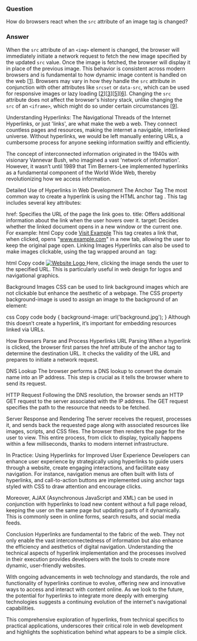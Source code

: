 ### Question
How do browsers react when the `src` attribute of an image tag is changed?

### Answer
When the `src` attribute of an `<img>` element is changed, the browser will immediately initiate a network request to fetch the new image specified by the updated `src` value. Once the image is fetched, the browser will display it in place of the previous image. This behavior is consistent across modern browsers and is fundamental to how dynamic image content is handled on the web [[1](https://stackoverflow.com/questions/10655531/detect-a-img-src-change)]. Browsers may vary in how they handle the `src` attribute in conjunction with other attributes like `srcset` or `data-src`, which can be used for responsive images or lazy loading [[2](https://github.com/vuejs/core/issues/6391)][[3](https://github.com/angular/angular.js/issues/13126)][[5](https://web.dev/articles/browser-level-image-lazy-loading)][[6](https://developer.mozilla.org/en-US/docs/Learn/HTML/Multimedia_and_embedding/Responsive_images)]. Changing the `src` attribute does not affect the browser's history stack, unlike changing the `src` of an `<iframe>`, which might do so under certain circumstances [[9](https://discuss.emberjs.com/t/change-iframe-src-without-adding-history-entry/18645)].


Understanding Hyperlinks: The Navigational Threads of the Internet
Hyperlinks, or just 'links', are what make the web a web. They connect countless pages and resources, making the internet a navigable, interlinked universe. Without hyperlinks, we would be left manually entering URLs, a cumbersome process for anyone seeking information swiftly and efficiently.

The concept of interconnected information originated in the 1940s with visionary Vannevar Bush, who imagined a vast 'network of information'. However, it wasn’t until 1989 that Tim Berners-Lee implemented hyperlinks as a fundamental component of the World Wide Web, thereby revolutionizing how we access information.

Detailed Use of Hyperlinks in Web Development
The Anchor Tag
The most common way to create a hyperlink is using the HTML anchor tag <a>. This tag includes several key attributes:

href: Specifies the URL of the page the link goes to.
title: Offers additional information about the link when the user hovers over it.
target: Decides whether the linked document opens in a new window or the current one. For example:
html
Copy code
<a href="https://www.example.com" title="Visit Example!" target="_blank">Visit Example</a>
This tag creates a link that, when clicked, opens "www.example.com" in a new tab, allowing the user to keep the original page open.
Linking Images
Hyperlinks can also be used to make images clickable, using the <a> tag wrapped around an <img> tag:

html
Copy code
<a href="https://www.example.com">
  <img src="logo.png" alt="Website Logo">
</a>
Here, clicking the image sends the user to the specified URL. This is particularly useful in web design for logos and navigational graphics.

Background Images
CSS can be used to link background images which are not clickable but enhance the aesthetic of a webpage. The CSS property background-image is used to assign an image to the background of an element:

css
Copy code
body {
  background-image: url('background.jpg');
}
Although this doesn’t create a hyperlink, it’s important for embedding resources linked via URLs.

How Browsers Parse and Process Hyperlinks
URL Parsing
When a hyperlink is clicked, the browser first parses the href attribute of the anchor tag to determine the destination URL. It checks the validity of the URL and prepares to initiate a network request.

DNS Lookup
The browser performs a DNS lookup to convert the domain name into an IP address. This step is crucial as it tells the browser where to send its request.

HTTP Request
Following the DNS resolution, the browser sends an HTTP GET request to the server associated with the IP address. The GET request specifies the path to the resource that needs to be fetched.

Server Response and Rendering
The server receives the request, processes it, and sends back the requested page along with associated resources like images, scripts, and CSS files. The browser then renders the page for the user to view. This entire process, from click to display, typically happens within a few milliseconds, thanks to modern internet infrastructure.

In Practice: Using Hyperlinks for Improved User Experience
Developers can enhance user experience by strategically using hyperlinks to guide users through a website, create engaging interactions, and facilitate easy navigation. For instance, navigation menus are often built with lists of hyperlinks, and call-to-action buttons are implemented using anchor tags styled with CSS to draw attention and encourage clicks.

Moreover, AJAX (Asynchronous JavaScript and XML) can be used in conjunction with hyperlinks to load new content without a full page reload, keeping the user on the same page but updating parts of it dynamically. This is commonly seen in online forms, search results, and social media feeds.

Conclusion
Hyperlinks are fundamental to the fabric of the web. They not only enable the vast interconnectedness of information but also enhance the efficiency and aesthetics of digital navigation. Understanding the technical aspects of hyperlink implementation and the processes involved in their execution provides developers with the tools to create more dynamic, user-friendly websites.

With ongoing advancements in web technology and standards, the role and functionality of hyperlinks continue to evolve, offering new and innovative ways to access and interact with content online. As we look to the future, the potential for hyperlinks to integrate more deeply with emerging technologies suggests a continuing evolution of the internet's navigational capabilities.

This comprehensive exploration of hyperlinks, from technical specifics to practical applications, underscores their critical role in web development and highlights the sophistication behind what appears to be a simple click.